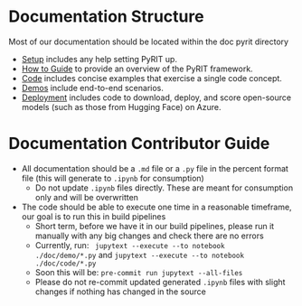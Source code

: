 # Documentation Structure

Most of our documentation should be located within the doc pyrit directory

- [Setup](./setup/) includes any help setting PyRIT up.
- [How to Guide](./how_to_guide.ipynb) to provide an overview of the PyRIT framework.
- [Code](./code) includes concise examples that exercise a single code concept.
- [Demos](./demo) include end-to-end scenarios.
- [Deployment](./deployment/) includes code to download, deploy, and score open-source models (such as those from Hugging Face) on Azure.

# Documentation Contributor Guide

- All documentation should be a `.md` file or a `.py` file in the percent format file (this will generate to `.ipynb` for consumption)
  - Do not update `.ipynb` files directly. These are meant for consumption only and will be overwritten
- The code should be able to execute one time in a reasonable timeframe, our goal is to run this in build pipelines
  - Short term, before we have it in our build pipelines, please run it manually with any big changes and check there are no errors
  - Currently, run: ` jupytext --execute --to notebook  ./doc/demo/*.py` and `jupytext --execute --to notebook  ./doc/code/*.py`
  - Soon this will be: `pre-commit run jupytext --all-files`
  - Please do not re-commit updated generated `.ipynb` files with slight changes if nothing has changed in the source
